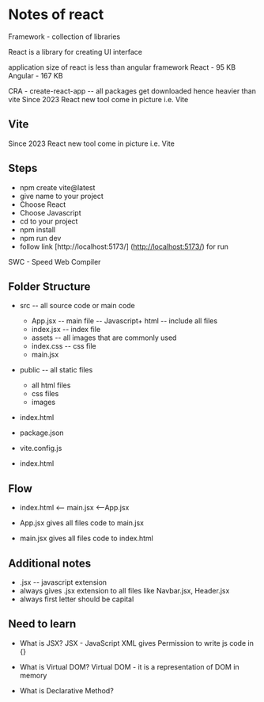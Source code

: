 # Notes of react

Framework - collection of libraries

React is a library for creating UI interface

application size of react is less than angular framework
React - 95 KB
Angular - 167 KB

CRA - create-react-app -- all packages get downloaded hence heavier than vite
Since 2023 React new tool come in picture i.e. Vite

## Vite

Since 2023 React new tool come in picture i.e. Vite

## Steps

- npm create vite@latest
- give name to your project
- Choose React
- Choose Javascript
- cd to your project
- npm install
- npm run dev
- follow link [http://localhost:5173/] (<http://localhost:5173/>) for run

SWC - Speed Web Compiler

## Folder Structure

- src -- all source code or main code
  - App.jsx -- main file -- Javascript+ html -- include all files
  - index.jsx -- index file
  - assets -- all images that are commonly used
  - index.css -- css file
  - main.jsx

- public -- all static files
  - all html files
  - css files
  - images

- index.html

- package.json

- vite.config.js

- index.html

## Flow

- index.html <-- main.jsx <--App.jsx

- App.jsx gives all files code to main.jsx

- main.jsx gives all files code to index.html

## Additional notes

- .jsx -- javascript extension
- always gives .jsx extension to all files like Navbar.jsx, Header.jsx
- always first letter should be capital

## Need to learn

- What is JSX?
  JSX - JavaScript XML
  gives Permission to write js code in {}

- What is Virtual DOM?
  Virtual DOM - it is a representation of DOM in memory

- What is Declarative Method?

